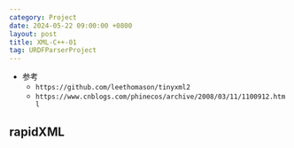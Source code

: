 ```yaml
---
category: Project
date: 2024-05-22 09:00:00 +0800
layout: post
title: XML-C++-01
tag: URDFParserProject
---
```


+ 参考
  + `https://github.com/leethomason/tinyxml2`
  + `https://www.cnblogs.com/phinecos/archive/2008/03/11/1100912.html`

## rapidXML